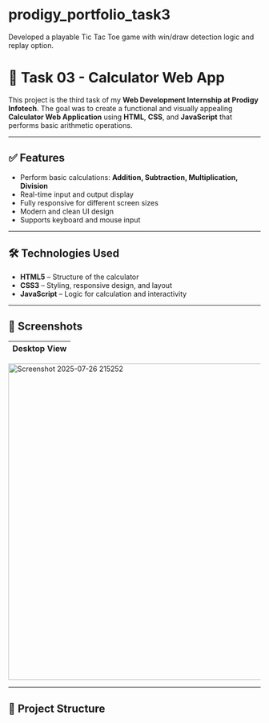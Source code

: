 # prodigy_portfolio_task3
Developed a playable Tic Tac Toe game with win/draw detection logic and replay option.

# 🧮 Task 03 - Calculator Web App

This project is the third task of my **Web Development Internship at Prodigy Infotech**. The goal was to create a functional and visually appealing **Calculator Web Application** using **HTML**, **CSS**, and **JavaScript** that performs basic arithmetic operations.

---

## ✅ Features

- Perform basic calculations: **Addition, Subtraction, Multiplication, Division**
- Real-time input and output display
- Fully responsive for different screen sizes
- Modern and clean UI design
- Supports keyboard and mouse input

---

## 🛠 Technologies Used

- **HTML5** – Structure of the calculator
- **CSS3** – Styling, responsive design, and layout
- **JavaScript** – Logic for calculation and interactivity

---

## 📸 Screenshots

| Desktop View |
|--------------|

<img width="1267" height="633" alt="Screenshot 2025-07-26 215252" src="https://github.com/user-attachments/assets/87a3c918-28e3-4371-91ae-4121ac7a7e49" />


---


## 📂 Project Structure



